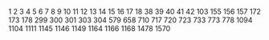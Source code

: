1
2
3
4
5
6
7
8
9
10
11
12
13
14
15
16
17
18
38
39
40
41
42
103
155
156
157
172
173
178
299
300
301
303
304
579
658
710
717
720
723
733
773
778
1094
1104
1111
1145
1146
1149
1164
1166
1168
1478
1570
